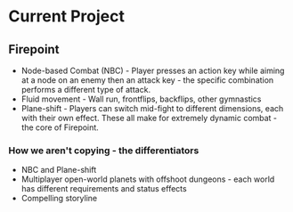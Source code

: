 # Current Project
## Firepoint
* Node-based Combat (NBC) - Player presses an action key while aiming at a node on an enemy then an attack key - the specific combination performs a different type of attack.
* Fluid movement - Wall run, frontflips, backflips, other gymnastics
* Plane-shift - Players can switch mid-fight to different dimensions, each with their own effect.
These all make for extremely dynamic combat - the core of Firepoint.
### How we aren't copying - the differentiators
* NBC and Plane-shift
* Multiplayer open-world planets with offshoot dungeons - each world has different requirements and status effects
* Compelling storyline


